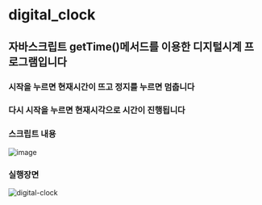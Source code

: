 # digital_clock

## 자바스크립트 getTime()메서드를 이용한 디지털시계 프로그램입니다
### 시작을 누르면 현재시간이 뜨고 정지를 누르면 멈춥니다
### 다시 시작을 누르면 현재시각으로 시간이 진행됩니다

### 스크립트 내용
![image](https://user-images.githubusercontent.com/90132197/164196740-35d9b7e3-a4d3-4260-b32e-7dec498506c3.png)

### 실행장면
![digital-clock](https://user-images.githubusercontent.com/90132197/164191033-2f59d34a-02e0-4c5b-8f8e-0965b14ab2ac.gif)
